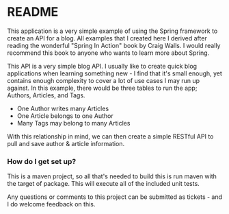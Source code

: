 # README #

This application is a very simple example of using the Spring framework to create an API for a blog.  All
examples that I created here I derived after reading the wonderful "Spring In Action" book by Craig Walls.
I would really recommend this book to anyone who wants to learn more about Spring.

This API is a very simple blog API.  I usually like to create quick blog applications when learning something
new - I find that it's small enough, yet contains enough complexity to cover a lot of use cases I may run up
against.  In this example, there would be three tables to run the app; Authors, Articles, and Tags.

* One Author writes many Articles
* One Article belongs to one Author
* Many Tags may belong to many Articles

With this relationship in mind, we can then create a simple RESTful API to pull and save author & article
information.

### How do I get set up? ###

This is a maven project, so all that's needed to build this is run maven with the target of package.  This will
execute all of the included unit tests.

Any questions or comments to this project can be submitted as tickets - and I do welcome feedback on this.